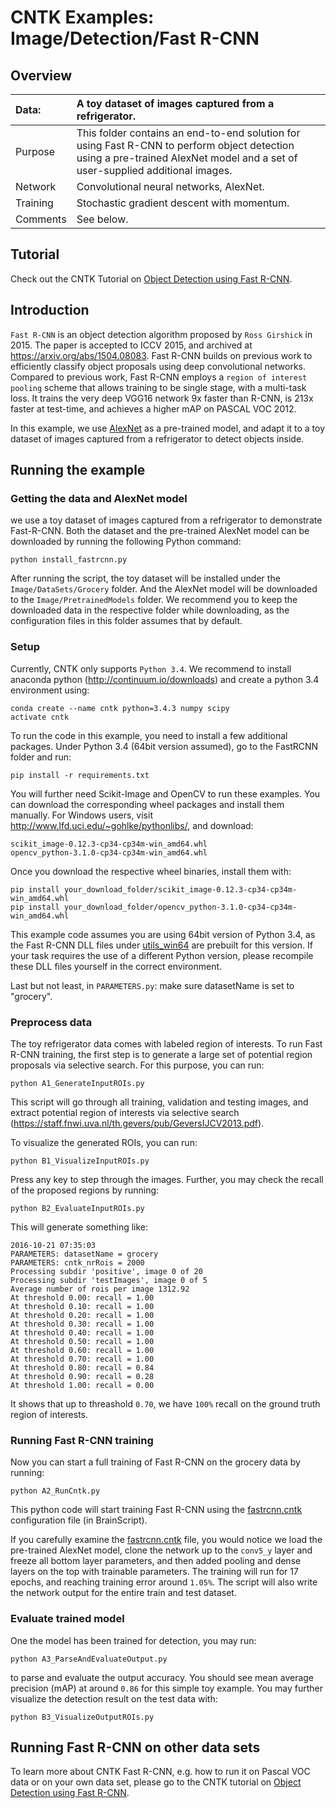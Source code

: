 # CNTK Examples: Image/Detection/Fast R-CNN

## Overview

|Data:     |A toy dataset of images captured from a refrigerator.
|:---------|:---
|Purpose   |This folder contains an end-to-end solution for using Fast R-CNN to perform object detection using a pre-trained AlexNet model and a set of user-supplied additional images.
|Network   |Convolutional neural networks, AlexNet.
|Training  |Stochastic gradient descent with momentum.
|Comments  |See below.

## Tutorial

Check out the CNTK Tutorial on [Object Detection using Fast R-CNN](https://github.com/Microsoft/CNTK/wiki/Object-Detection-using-Fast-R-CNN).

## Introduction

`Fast R-CNN` is an object detection algorithm proposed by `Ross Girshick` in 2015. The paper is accepted to ICCV 2015, and archived at https://arxiv.org/abs/1504.08083. Fast R-CNN builds on previous work to efficiently classify object proposals using deep convolutional networks. Compared to previous work, Fast R-CNN employs a `region of interest pooling` scheme that allows training to be single stage, with a multi-task loss. It trains the very deep VGG16 network 9x faster than R-CNN, is 213x faster at test-time, and achieves a higher mAP on PASCAL VOC 2012.

In this example, we use [AlexNet](../../Classification/AlexNet) as a pre-trained model, and adapt it to a toy dataset of images captured from a refrigerator to detect objects inside.

## Running the example

### Getting the data and AlexNet model

we use a toy dataset of images captured from a refrigerator to demonstrate Fast-R-CNN. Both the dataset and the pre-trained AlexNet model can be downloaded by running the following Python command:

`python install_fastrcnn.py`

After running the script, the toy dataset will be installed under the `Image/DataSets/Grocery` folder. And the AlexNet model will be downloaded to the `Image/PretrainedModels` folder. We recommend you to keep the downloaded data in the respective folder while downloading, as the configuration files in this folder assumes that by default.

### Setup

Currently, CNTK only supports `Python 3.4`. We recommend to install anaconda python (http://continuum.io/downloads) and create a python 3.4 environment using: 
```
conda create --name cntk python=3.4.3 numpy scipy
activate cntk
```
To run the code in this example, you need to install a few additional packages. Under Python 3.4 (64bit version assumed), go to the FastRCNN folder and run:
```
pip install -r requirements.txt
```
You will further need Scikit-Image and OpenCV to run these examples. You can download the corresponding wheel packages and install them manually. For Windows users, visit http://www.lfd.uci.edu/~gohlke/pythonlibs/, and download:

    scikit_image-0.12.3-cp34-cp34m-win_amd64.whl  
    opencv_python-3.1.0-cp34-cp34m-win_amd64.whl

Once you download the respective wheel binaries, install them with:

`pip install your_download_folder/scikit_image-0.12.3-cp34-cp34m-win_amd64.whl`  
`pip install your_download_folder/opencv_python-3.1.0-cp34-cp34m-win_amd64.whl`

This example code assumes you are using 64bit version of Python 3.4, as the Fast R-CNN DLL files under [utils_win64](./fastRCNN/utils3_win64) are prebuilt for this version. If your task requires the use of a different Python version, please recompile these DLL files yourself in the correct environment. 

Last but not least, in `PARAMETERS.py`: make sure datasetName is set to "grocery".

### Preprocess data

The toy refrigerator data comes with labeled region of interests. To run Fast R-CNN training, the first step is to generate a large set of potential region proposals via selective search. For this purpose, you can run:

`python A1_GenerateInputROIs.py`

This script will go through all training, validation and testing images, and extract potential region of interests via selective search (https://staff.fnwi.uva.nl/th.gevers/pub/GeversIJCV2013.pdf).

To visualize the generated ROIs, you can run:

`python B1_VisualizeInputROIs.py`

Press any key to step through the images. Further, you may check the recall of the proposed regions by running:

`python B2_EvaluateInputROIs.py`

This will generate something like:

    2016-10-21 07:35:03  
    PARAMETERS: datasetName = grocery  
    PARAMETERS: cntk_nrRois = 2000  
    Processing subdir 'positive', image 0 of 20  
    Processing subdir 'testImages', image 0 of 5  
    Average number of rois per image 1312.92  
    At threshold 0.00: recall = 1.00  
    At threshold 0.10: recall = 1.00  
    At threshold 0.20: recall = 1.00  
    At threshold 0.30: recall = 1.00  
    At threshold 0.40: recall = 1.00  
    At threshold 0.50: recall = 1.00  
    At threshold 0.60: recall = 1.00  
    At threshold 0.70: recall = 1.00  
    At threshold 0.80: recall = 0.84  
    At threshold 0.90: recall = 0.28  
    At threshold 1.00: recall = 0.00  

It shows that up to threashold `0.70`, we have `100%` recall on the ground truth region of interests.

### Running Fast R-CNN training

Now you can start a full training of Fast R-CNN on the grocery data by running:

`python A2_RunCntk.py`

This python code will start training Fast R-CNN using the [fastrcnn.cntk](./fastrcnn.cntk) configuration file (in BrainScript).

If you carefully examine the [fastrcnn.cntk](./fastrcnn.cntk) file, you would notice we load the pre-trained AlexNet model, clone the network up to the `conv5_y` layer and freeze all bottom layer parameters, and then added pooling and dense layers on the top with trainable parameters. The training will run for 17 epochs, and reaching training error around `1.05%`. The script will also write the network output for the entire train and test dataset.

### Evaluate trained model

One the model has been trained for detection, you may run:

`python A3_ParseAndEvaluateOutput.py`

to parse and evaluate the output accuracy. You should see mean average precision (mAP) at around `0.86` for this simple toy example. You may further visualize the detection result on the test data with:

`python B3_VisualizeOutputROIs.py`

## Running Fast R-CNN on other data sets

To learn more about CNTK Fast R-CNN, e.g. how to run it on Pascal VOC data or on your own data set, please go to the CNTK tutorial on [Object Detection using Fast R-CNN](https://github.com/Microsoft/CNTK/wiki/Object-Detection-using-Fast-R-CNN).

